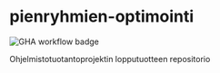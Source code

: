# pienryhmien-optimointi
![GHA workflow badge](https://github.com/piryopt/pienryhmien-optimointi/workflows/CI/badge.svg)

Ohjelmistotuotantoprojektin lopputuotteen repositorio
